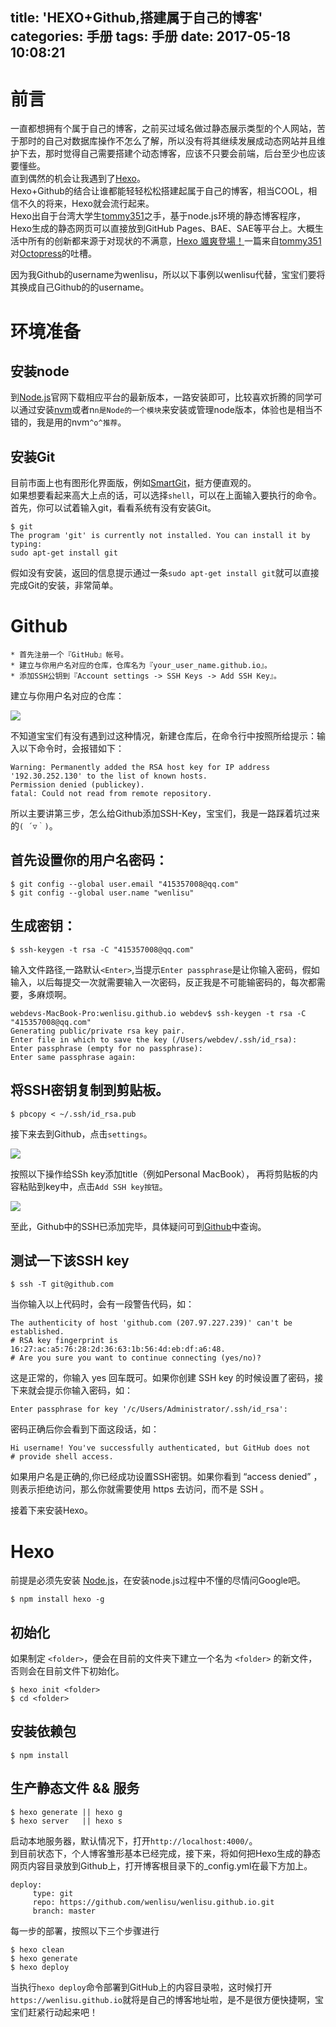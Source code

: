 title: 'HEXO+Github,搭建属于自己的博客'
categories: 手册
tags: 手册
date: 2017-05-18 10:08:21
---
前言
=============

一直都想拥有个属于自己的博客，之前买过域名做过静态展示类型的个人网站，苦于那时的自己对数据库操作不怎么了解，所以没有将其继续发展成动态网站并且维护下去，那时觉得自己需要搭建个动态博客，应该不只要会前端，后台至少也应该要懂些。  
直到偶然的机会让我遇到了[Hexo](https://hexo.io)。   
Hexo+Github的结合让谁都能轻轻松松搭建起属于自己的博客，相当COOL，相信不久的将来，Hexo就会流行起来。   
Hexo出自于台湾大学生[tommy351](http://twitter.com/tommy351)之手，基于node.js环境的静态博客程序，Hexo生成的静态网页可以直接放到GitHub Pages、BAE、SAE等平台上。大概生活中所有的创新都来源于对现状的不满意，[Hexo 颯爽登場！](https://zespia.tw/blog/2012/10/11/hexo-debut/)一篇来自[tommy351](http://twitter.com/tommy351)对[Octopress](http://octopress.org/)的吐槽。

因为我Github的username为wenlisu，所以以下事例以wenlisu代替，宝宝们要将其换成自己Github的的username。

 环境准备
=============

## 安装node

到[Node.js](https://nodejs.org/en)官网下载相应平台的最新版本，一路安装即可，比较喜欢折腾的同学可以通过安装[nvm](https://github.com/creationix/nvm)或者n`n是Node的一个模块`来安装或管理node版本，体验也是相当不错的，我是用的nvm`^o^推荐`。

## 安装Git

目前市面上也有图形化界面版，例如[SmartGit](http://www.syntevo.com/smartgit/download)，挺方便直观的。  
如果想要看起来高大上点的话，可以选择`shell`，可以在上面输入要执行的命令。首先，你可以试着输入git，看看系统有没有安装Git。

```
$ git
The program 'git' is currently not installed. You can install it by typing:
sudo apt-get install git
```

假如没有安装，返回的信息提示通过一条`sudo apt-get install git`就可以直接完成Git的安装，非常简单。

 Github
=============

```
* 首先注册一个『GitHub』帐号。
* 建立与你用户名对应的仓库，仓库名为『your_user_name.github.io』。
* 添加SSH公钥到『Account settings -> SSH Keys -> Add SSH Key』。 
```
建立与你用户名对应的仓库：

![](http://ww3.sinaimg.cn/large/006tKfTcgy1ffplg4xs2kj30xp0kb40y.jpg)

不知道宝宝们有没有遇到过这种情况，新建仓库后，在命令行中按照所给提示：输入以下命令时，会报错如下：

```
Warning: Permanently added the RSA host key for IP address '192.30.252.130' to the list of known hosts.
Permission denied (publickey).
fatal: Could not read from remote repository.
```

所以主要讲第三步，怎么给Github添加SSH-Key，宝宝们，我是一路踩着坑过来的`( ´▽｀)`。

## 首先设置你的用户名密码：

```
$ git config --global user.email "415357008@qq.com"
$ git config --global user.name "wenlisu"
```
## 生成密钥：

```
$ ssh-keygen -t rsa -C "415357008@qq.com"
```

输入文件路径,一路默认`<Enter>`,当提示`Enter passphrase`是让你输入密码，假如输入，以后每提交一次就需要输入一次密码，反正我是不可能输密码的，每次都需要，多麻烦啊。

```
webdevs-MacBook-Pro:wenlisu.github.io webdev$ ssh-keygen -t rsa -C "415357008@qq.com"
Generating public/private rsa key pair.
Enter file in which to save the key (/Users/webdev/.ssh/id_rsa): 
Enter passphrase (empty for no passphrase): 
Enter same passphrase again: 
```

## 将SSH密钥复制到剪贴板。

```
$ pbcopy < ~/.ssh/id_rsa.pub
```

接下来去到Github，点击`settings`。

![](http://ww4.sinaimg.cn/large/006tKfTcgy1ffpmwc2yyjj30vd0jqdlr.jpg)

按照以下操作给SSh key添加title（例如Personal MacBook）， 再将剪贴板的内容粘贴到key中，点击`Add SSH key按钮`。

![](http://ww4.sinaimg.cn/large/006tKfTcgy1ffpmx1sdisj30uk0e3taf.jpg)

至此，Github中的SSH已添加完毕，具体疑问可到[Github](https://help.github.com/categories/authenticating-to-github/)中查询。

## 测试一下该SSH key
```
$ ssh -T git@github.com
```

当你输入以上代码时，会有一段警告代码，如：

```
The authenticity of host 'github.com (207.97.227.239)' can't be established.
# RSA key fingerprint is 16:27:ac:a5:76:28:2d:36:63:1b:56:4d:eb:df:a6:48.
# Are you sure you want to continue connecting (yes/no)?
```

这是正常的，你输入 yes 回车既可。如果你创建 SSH key 的时候设置了密码，接下来就会提示你输入密码，如：

```
Enter passphrase for key '/c/Users/Administrator/.ssh/id_rsa':
```

密码正确后你会看到下面这段话，如：

```
Hi username! You've successfully authenticated, but GitHub does not
# provide shell access.
```

如果用户名是正确的,你已经成功设置SSH密钥。如果你看到 “access denied” ，则表示拒绝访问，那么你就需要使用 https 去访问，而不是 SSH 。

接着下来安装Hexo。

 Hexo
=============

前提是必须先安装 [Node.js](https://nodejs.org/en)，在安装node.js过程中不懂的尽情问Google吧。   

```
$ npm install hexo -g
```

## 初始化

如果制定 `<folder>`，便会在目前的文件夹下建立一个名为 `<folder>` 的新文件，否则会在目前文件下初始化。

```
$ hexo init <folder>
$ cd <folder>
```

## 安装依赖包

```
$ npm install
```

## 生产静态文件 && 服务

```
$ hexo generate || hexo g 
$ hexo server   || hexo s 
```

启动本地服务器，默认情况下，打开`http://localhost:4000/`。  
到目前状态下，个人博客雏形基本已经完成，接下来，将如何把Hexo生成的静态网页内容目录放到Github上，打开博客根目录下的_config.yml在最下方加上。

```
deploy:
     type: git
     repo: https://github.com/wenlisu/wenlisu.github.io.git
     branch: master
```

每一步的部署，按照以下三个步骤进行

```
$ hexo clean
$ hexo generate
$ hexo deploy
```
当执行`hexo deploy`命令部署到GitHub上的内容目录啦，这时候打开`https://wenlisu.github.io`就将是自己的博客地址啦，是不是很方便快捷啊，宝宝们赶紧行动起来吧！